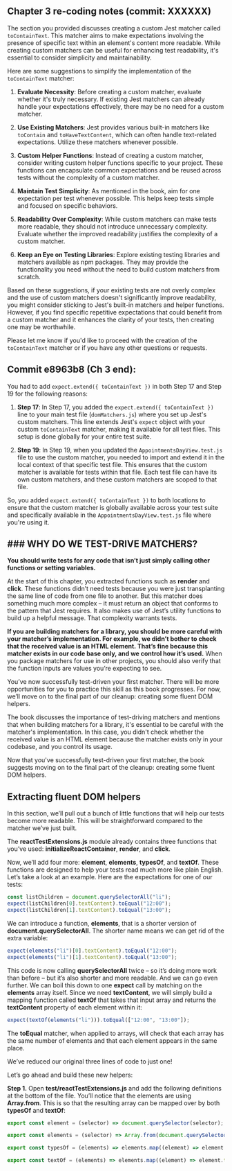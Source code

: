 ## Chapter 3 re-coding notes (commit: XXXXXX)

The section you provided discusses creating a custom Jest matcher called `toContainText`. This matcher aims to make expectations involving the presence of specific text within an element's content more readable. While creating custom matchers can be useful for enhancing test readability, it's essential to consider simplicity and maintainability.

Here are some suggestions to simplify the implementation of the `toContainText` matcher:

1. **Evaluate Necessity**: Before creating a custom matcher, evaluate whether it's truly necessary. If existing Jest matchers can already handle your expectations effectively, there may be no need for a custom matcher.

2. **Use Existing Matchers**: Jest provides various built-in matchers like `toContain` and `toHaveTextContent`, which can often handle text-related expectations. Utilize these matchers whenever possible.

3. **Custom Helper Functions**: Instead of creating a custom matcher, consider writing custom helper functions specific to your project. These functions can encapsulate common expectations and be reused across tests without the complexity of a custom matcher.

4. **Maintain Test Simplicity**: As mentioned in the book, aim for one expectation per test whenever possible. This helps keep tests simple and focused on specific behaviors.

5. **Readability Over Complexity**: While custom matchers can make tests more readable, they should not introduce unnecessary complexity. Evaluate whether the improved readability justifies the complexity of a custom matcher.

6. **Keep an Eye on Testing Libraries**: Explore existing testing libraries and matchers available as npm packages. They may provide the functionality you need without the need to build custom matchers from scratch.

Based on these suggestions, if your existing tests are not overly complex and the use of custom matchers doesn't significantly improve readability, you might consider sticking to Jest's built-in matchers and helper functions. However, if you find specific repetitive expectations that could benefit from a custom matcher and it enhances the clarity of your tests, then creating one may be worthwhile.

Please let me know if you'd like to proceed with the creation of the `toContainText` matcher or if you have any other questions or requests.

## Commit e8963b8 (Ch 3 end):

You had to add `expect.extend({ toContainText })` in both Step 17 and Step 19 for the following reasons:

1. **Step 17**: In Step 17, you added the `expect.extend({ toContainText })` line to your main test file (`domMatchers.js`) where you set up Jest's custom matchers. This line extends Jest's `expect` object with your custom `toContainText` matcher, making it available for all test files. This setup is done globally for your entire test suite.

2. **Step 19**: In Step 19, when you updated the `AppointmentsDayView.test.js` file to use the custom matcher, you needed to import and extend it in the local context of that specific test file. This ensures that the custom matcher is available for tests within that file. Each test file can have its own custom matchers, and these custom matchers are scoped to that file.

So, you added `expect.extend({ toContainText })` to both locations to ensure that the custom matcher is globally available across your test suite and specifically available in the `AppointmentsDayView.test.js` file where you're using it.

## ### WHY DO WE TEST-DRIVE MATCHERS?

**You should write tests for any code that isn’t just simply calling other functions or setting variables.**

At the start of this chapter, you extracted functions such as **render** and **click**. These functions didn’t need tests because you were just transplanting the same line of code from one file to another. But this matcher does something much more complex – it must return an object that conforms to the pattern that Jest requires. It also makes use of Jest’s utility functions to build up a helpful message. That complexity warrants tests.

**If you are building matchers for a library, you should be more careful with your matcher’s implementation. For example, we didn’t bother to check that the received value is an HTML element. That’s fine because this matcher exists in our code base only, and we control how it’s used.** When you package matchers for use in other projects, you should also verify that the function inputs are values you’re expecting to see.

You’ve now successfully test-driven your first matcher. There will be more opportunities for you to practice this skill as this book progresses. For now, we’ll move on to the final part of our cleanup: creating some fluent DOM helpers.


The book discusses the importance of test-driving matchers and mentions that when building matchers for a library, it's essential to be careful with the matcher's implementation. In this case, you didn't check whether the received value is an HTML element because the matcher exists only in your codebase, and you control its usage.

Now that you've successfully test-driven your first matcher, the book suggests moving on to the final part of the cleanup: creating some fluent DOM helpers.

## Extracting fluent DOM helpers

In this section, we’ll pull out a bunch of little functions that will help our tests become more readable. This will be straightforward compared to the matcher we’ve just built.

The **reactTestExtensions.js** module already contains three functions that you’ve used: **initializeReactContainer**, **render**, and **click**.

Now, we’ll add four more: **element**, **elements**, **typesOf**, and **textOf**. These functions are designed to help your tests read much more like plain English. Let’s take a look at an example. Here are the expectations for one of our tests:
```js
const listChildren = document.querySelectorAll("li");
expect(listChildren[0].textContent).toEqual("12:00");
expect(listChildren[1].textContent).toEqual("13:00");
```

We can introduce a function, **elements**, that is a shorter version of **document.querySelectorAll**. The shorter name means we can get rid of the extra variable:
```js
expect(elements("li")[0].textContent).toEqual("12:00");
expect(elements("li")[1].textContent).toEqual("13:00");
```

This code is now calling **querySelectorAll** twice – so it’s doing more work than before – but it’s also shorter and more readable. And we can go even further. We can boil this down to one **expect** call by matching on the **elements** array itself. Since we need **textContent**, we will simply build a mapping function called **textOf** that takes that input array and returns the **textContent** property of each element within it:
```js
expect(textOf(elements("li"))).toEqual(["12:00", "13:00"]);
```

The **toEqual** matcher, when applied to arrays, will check that each array has the same number of elements and that each element appears in the same place.

We’ve reduced our original three lines of code to just one!

Let’s go ahead and build these new helpers:

**Step 1.** Open **test/reactTestExtensions.js** and add the following definitions at the bottom of the file. You’ll notice that the elements are using **Array.from**. This is so that the resulting array can be mapped over by both **typesOf** and **textOf**:
```js
export const element = (selector) => document.querySelector(selector);

export const elements = (selector) => Array.from(document.querySelectorAll(selector));

export const typesOf = (elements) => elements.map((element) => element.type);

export const textOf = (elements) => elements.map((element) => element.textContent);
```
